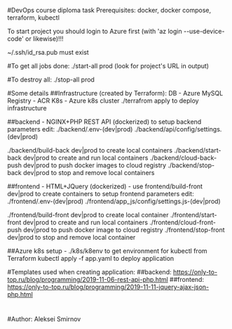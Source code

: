 #DevOps course diploma task
Prerequisites: docker, docker compose, terraform, kubectl

To start project you should login to Azure first (with 'az login --use-device-code' or likewise)!!!

~/.ssh/id_rsa.pub must exist

#To get all jobs done:
./start-all prod
(look for project's URL in output)

#To destroy all:
./stop-all prod

#Some details
##Infrastructure (created by Terraform):
DB - Azure MySQL
Registry - ACR
K8s - Azure k8s cluster
./terrafrom apply to deploy infrastructure

##backend - NGINX+PHP REST API (dockerized)
to setup backend parameters edit:
 ./backend/.env-(dev|prod)
 ./backend/api/config/settings.(dev|prod)

./backend/build-back dev|prod to create local containers
./backend/start-back dev|prod to create and run local containers
./backend/cloud-back-push dev|prod to push docker images to cloud registry
./backend/stop-back dev|prod to stop and remove local containers

##frontend - HTML+JQuery (dockerized) - use frontend/build-front dev|prod to create containers
to setup frontend parameters edit:
 ./frontend/.env-(dev|prod)
 ./frontend/app_js/config/settings.js-(dev|prod) 

./frontend/build-front dev|prod to create local container
./frontend/start-front dev|prod to create and run local containers
./frontend/cloud-front-push dev|prod to push docker image to cloud registry
./frontend/stop-front dev|prod to stop and remove local container

##Azure k8s setup - 
./k8s/k8env to get environment for kubectl from Terraform
kubectl apply -f app.yaml to deploy application

#Templates used when creating application:
##backend: https://only-to-top.ru/blog/programming/2019-11-06-rest-api-php.html
##frontend: https://only-to-top.ru/blog/programming/2019-11-11-jquery-ajax-json-php.html
#
#Author: Aleksei Smirnov
